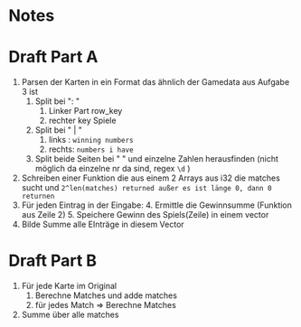 # Notes
# Draft Part A
1. Parsen der Karten in ein Format das ähnlich der Gamedata aus Aufgabe 3 ist
   1. Split bei ": " 
      1. Linker Part row_key
      2. rechter key Spiele
   2. Split bei " | "
      1. links : `winning numbers`
      2. rechts: `numbers i have`
   3. Split beide Seiten bei " " und einzelne Zahlen herausfinden (nicht möglich da einzelne nr da sind, regex `\d` )
2. Schreiben einer Funktion die aus einem 2 Arrays aus i32 die matches sucht und `2^len(matches) returned außer es ist länge 0, dann 0 returnen`
3. Für jeden Eintrag in der Eingabe:
   4. Ermittle die Gewinnsumme (Funktion aus Zeile 2)
   5. Speichere Gewinn des Spiels(Zeile) in einem vector
6. Bilde Summe alle EInträge in diesem Vector

# Draft Part B

1. Für jede Karte im Original
   1. Berechne Matches und adde matches
   2. für jedes Match => Berechne Matches
2. Summe über alle matches